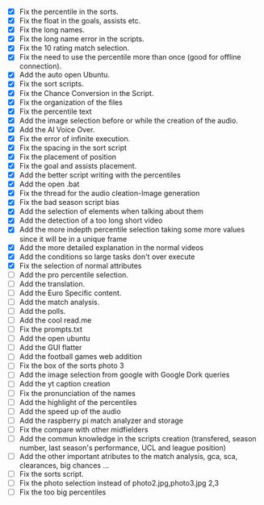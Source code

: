 - [x] Fix the percentile in the sorts.
- [x] Fix the float in the goals, assists etc.
- [x] Fix the long names.
- [x] Fix the long name error in the scripts.
- [x] Fix the 10 rating match selection.
- [x] Fix the need to use the percentile more than once (good for offline connection).
- [x] Add the auto open Ubuntu.
- [x] Fix the sort scripts.
- [x] Fix the Chance Conversion in the Script.
- [x] Fix the organization of the files
- [x] Fix the percentile text
- [x] Add the image selection before or while the creation of the audio.
- [x] Add the AI Voice Over.
- [x] Fix the error of infinite execution.
- [x] Fix the spacing in the sort script
- [x] Fix the placement of position
- [x] Fix the goal and assists placement.
- [x] Add the better script writing with the percentiles
- [x] Add the open .bat
- [x] Fix the thread for the audio cleation-Image generation
- [x] Fix the bad season script bias
- [x] Add the selection of elements when talking about them
- [x] Add the detection of a too long short video
- [x] Add the more indepth percentile selection taking some more values since it will be in a unique frame
- [x] Add the more detailed explanation in the normal videos
- [x] Add the conditions so large tasks don't over execute
- [x] Fix the selection of normal attributes
- [ ] Add the pro percentile selection.
- [ ] Add the translation.
- [ ] Add the Euro Specific content.
- [ ] Add the match analysis.
- [ ] Add the polls.
- [ ] Add the cool read.me
- [ ] Fix the prompts.txt
- [ ] Add the open ubuntu
- [ ] Add the GUI flatter
- [ ] Add the football games web addition
- [ ] Fix the box of the sorts photo 3
- [ ] Add the image selection from google with Google Dork queries
- [ ] Add the yt caption creation
- [ ] Fix the pronunciation of the names
- [ ] Add the highlight of the percentiles
- [ ] Add the speed up of the audio
- [ ] Add the raspberry pi match analyzer and storage
- [ ] Fix the compare with other midfielders
- [ ] Add the commun knowledge in the scripts creation (transfered, season number, last season's performance, UCL and league position)
- [ ] Add the other important atributes to the match analysis, gca, sca, clearances, big chances ...
- [ ] Fix the sorts script.
- [ ] Fix the photo selection instead of photo2.jpg,photo3.jpg 2,3
- [ ] Fix the too big percentiles